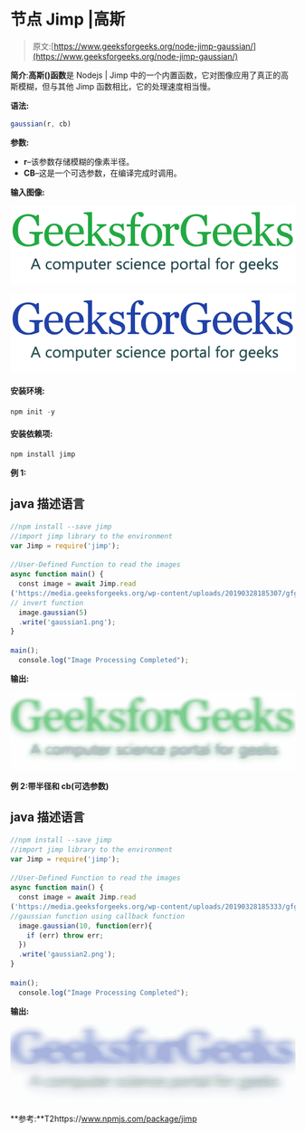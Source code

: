 # 节点 Jimp |高斯

> 原文:[https://www.geeksforgeeks.org/node-jimp-gaussian/](https://www.geeksforgeeks.org/node-jimp-gaussian/)

**简介**:**高斯()函数**是 Nodejs | Jimp 中的一个内置函数，它对图像应用了真正的高斯模糊，但与其他 Jimp 函数相比，它的处理速度相当慢。

**语法:**

```js
gaussian(r, cb)
```

**参数:**

*   **r**–该参数存储模糊的像素半径。
*   **CB**–这是一个可选参数，在编译完成时调用。

**输入图像:**

![](img/11d75a22300d1eaf21322ef1a88a13d0.png)

![](img/290a52d70280cfd5211f5083f062f10e.png)

#### 安装环境:

```js
npm init -y
```

#### 安装依赖项:

```js
npm install jimp
```

**例 1:**

## java 描述语言

```js
//npm install --save jimp
//import jimp library to the environment
var Jimp = require('jimp');

//User-Defined Function to read the images
async function main() {
  const image = await Jimp.read
('https://media.geeksforgeeks.org/wp-content/uploads/20190328185307/gfg28.png');
// invert function
  image.gaussian(5)
  .write('gaussian1.png');
}

main();
  console.log("Image Processing Completed");
```

**输出:**

![](img/2a017e55a504099152e72c58c0be518d.png)

**例 2:带半径和 cb(可选参数)**

## java 描述语言

```js
//npm install --save jimp
//import jimp library to the environment
var Jimp = require('jimp');

//User-Defined Function to read the images
async function main() {
  const image = await Jimp.read
('https://media.geeksforgeeks.org/wp-content/uploads/20190328185333/gfg111.png');
//gaussian function using callback function
  image.gaussian(10, function(err){
    if (err) throw err;
  })
  .write('gaussian2.png');
}

main();
  console.log("Image Processing Completed");
```

**输出:**

![](img/e2bb40a4242c0f7aa65493c9a0b6fd07.png)

**参考:**T2https://www.npmjs.com/package/jimp